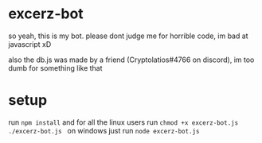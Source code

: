 # excerz-bot
so yeah, this is my bot.
please dont judge me for horrible code, im bad at javascript xD

also the db.js was made by a friend (Cryptolatios#4766 on discord), im too dumb for something like that

# setup
run 
`npm install` 
and for all the linux users run
`chmod +x excerz-bot.js
./excerz-bot.js
`
on windows just run 
`node excerz-bot.js` 
